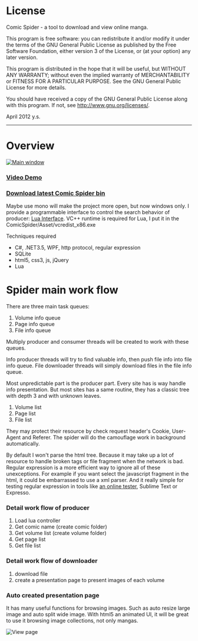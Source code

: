 
# License

Comic Spider - a tool to download and view online manga.

This program is free software: you can redistribute it and/or modify 
it under the terms of the GNU General Public License as published by 
the Free Software Foundation, either version 3 of the License, or 
(at your option) any later version. 

This program is distributed in the hope that it will be useful, 
but WITHOUT ANY WARRANTY; without even the implied warranty of 
MERCHANTABILITY or FITNESS FOR A PARTICULAR PURPOSE. See the 
GNU General Public License for more details. 

You should have received a copy of the GNU General Public License 
along with this program. If not, see http://www.gnu.org/licenses/.

April 2012 y.s.

**************************************************************************************************************

# Overview

[![Main window](https://raw.github.com/ysmood/ComicSpider/master/Documentation/contents/img/snap/main.png)](http://js.tudouui.com/bin/player2/olc_1.swf?iid=126173758&swfPath=http://js.tudouui.com/bin/player2/olm_8.swf&adSourceId=81000&autoPlay=false&listType=0&rurl=&resourceId=110337721_04_05_99&rpid=110337721&autostart=false&snap_pic=http%3A%2F%2Fi1.tdimg.com%2F126%2F173%2F758%2Fw.jpg&code=Cm3deG4DLak&tag=comic+%2Cdemo%2Ctool&title=Comic+Spider+Demonstration&mediaType=vi&totalTime=162160&hdType=1&hasPassword=0&nWidth=800&isOriginal=1&channelId=99&nHeight=450&banPublic=false&uid=110337721&juid=016qgpe8mj2pqm&aopRate=0.001)

### [Video Demo](http://js.tudouui.com/bin/player2/olc_1.swf?iid=126173758&swfPath=http://js.tudouui.com/bin/player2/olm_8.swf&adSourceId=81000&autoPlay=false&listType=0&rurl=&resourceId=110337721_04_05_99&rpid=110337721&autostart=false&snap_pic=http%3A%2F%2Fi1.tdimg.com%2F126%2F173%2F758%2Fw.jpg&code=Cm3deG4DLak&tag=comic+%2Cdemo%2Ctool&title=Comic+Spider+Demonstration&mediaType=vi&totalTime=162160&hdType=1&hasPassword=0&nWidth=800&isOriginal=1&channelId=99&nHeight=450&banPublic=false&uid=110337721&juid=016qgpe8mj2pqm&aopRate=0.001)

### [Download latest Comic Spider bin](https://raw.github.com/ysmood/ComicSpider/master/Deploy/Comic_Spider_1.0.0.0.zip)

Maybe use mono will make the project more open, but now windows only.
I provide a programmable interface to control the search behavior of producer: [Lua Interface](http://luaforge.net/projects/luainterface/).
VC++ runtime is required for Lua, I put it in the ComicSpider/Asset/vcredist_x86.exe

Techniques required

* C#, .NET3.5, WPF, http protocol, regular expression 
* SQLite
* html5, css3, js, jQuery
* Lua

# Spider main work flow
There are three main task queues:

1. Volume info queue
1. Page info queue
2. File info queue

Multiply producer and consumer threads will be created to work with these queues.

Info producer threads will try to find valuable info, then push file info into file info queue.
File downloader threads will simply download files in the file info queue.

Most unpredictable part is the producer part. Every site has is way handle info presentation.
But most sites has a same routine, they has a classic tree with depth 3 and with unknown leaves.

1. Volume list
2. Page list
3. File list

They may protect their resource by check request header's Cookie, User-Agent and Referer.
The spider will do the camouflage work in background automatically.

By default I won't parse the html tree. Because it may take up a lot of resource to handle broken tags or file fragment when the network is bad.
Regular expression is a more efficient way to ignore all of these unexceptions.
For example if you want select the javascript fragment in the html, it could be embarrassed to use a xml parser.
And it really simple for testing regular expression in tools like [an online tester](http://myregextester.com/), Sublime Text or Expresso.

### Detail work flow of producer

1. Load lua controller
1. Get comic name (create comic folder)
2. Get volume list (create volume folder)
3. Get page list
4. Get file list

### Detail work flow of downloader

1. download file
2. create a presentation page to present images of each volume

### Auto created presentation page

It has many useful functions for browsing images. Such as auto resize large image and auto split wide image.
With html5 an animated UI, it will be great to use it browsing image collections, not only mangas.

![View page](https://raw.github.com/ysmood/ComicSpider/master/Documentation/contents/img/snap/view.png)
